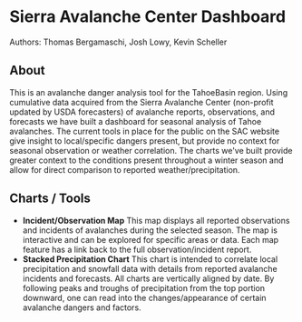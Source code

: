 # Sierra Avalanche Center Dashboard
Authors: Thomas Bergamaschi, Josh Lowy, Kevin Scheller

## About
This is an avalanche danger analysis tool for the TahoeBasin region.  Using cumulative data acquired from the Sierra Avalanche Center (non-profit updated by USDA forecasters) of avalanche reports, observations, and forecasts we have built a dashboard for seasonal analysis of Tahoe avalanches.  The current tools in place for the public on the SAC website give insight to local/specific dangers present, but provide no context for seasonal observation or weather correlation.  The charts we've built provide greater context to the conditions present throughout a winter season and allow for direct comparison to reported weather/precipitation.

## Charts / Tools
- **Incident/Observation Map**
  This map displays all reported observations and incidents of avalanches during the selected season.  The map is interactive and can be explored for specific areas or data.  Each map feature has a link back to the full observation/incident report.
 - **Stacked Precipitation Chart**
  This chart is intended to correlate local precipitation and snowfall data with details from reported avalanche incidents and forecasts.  All charts are vertically aligned by date.  By following peaks and troughs of precipitation from the top portion downward, one can read into the changes/appearance of certain avalanche dangers and factors.

